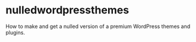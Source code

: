# nulledwordpressthemes
How to make and get a nulled version of a premium WordPress themes and plugins. 
